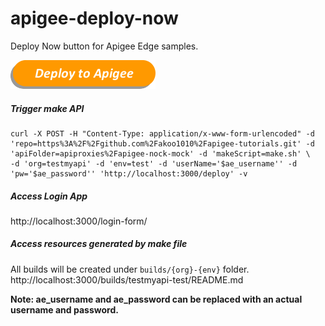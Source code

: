 # apigee-deploy-now
Deploy Now button for Apigee Edge samples.

[![Deploy to Apigee](./images/deploy_to_apigee.png)](http://dabuttonfactory.com/#t=Deploy+to+Apigee&f=Calibri-Bold-Italic&ts=22&tc=fff&hp=35&vp=10&c=round&bgt=pyramid&bgc=f90&ebgc=f90&shs=4&shc=666&sho=se)

##### Trigger make API
```shell
curl -X POST -H "Content-Type: application/x-www-form-urlencoded" -d 'repo=https%3A%2F%2Fgithub.com%2Fakoo1010%2Fapigee-tutorials.git' -d 'apiFolder=apiproxies%2Fapigee-nock-mock' -d 'makeScript=make.sh' \
-d 'org=testmyapi' -d 'env=test' -d 'userName='$ae_username'' -d 'pw='$ae_password'' 'http://localhost:3000/deploy' -v
```

##### Access Login App
http://localhost:3000/login-form/

##### Access resources generated by make file
All builds will be created under ```builds/{org}-{env}``` folder.
http://localhost:3000/builds/testmyapi-test/README.md

**Note: ae_username and ae_password can be replaced with an actual username and password.**
